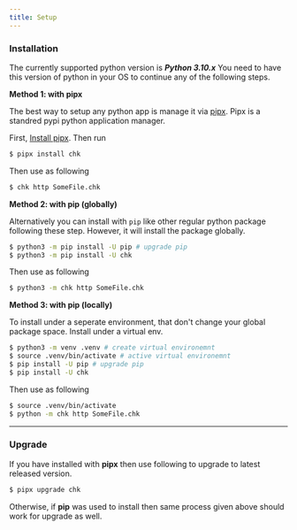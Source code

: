 ```yaml
---
title: Setup
---
```


### Installation


The currently supported python version is **_Python 3.10.x_** You need to have this version of python in your OS to continue any of the following steps.


**Method 1: with pipx**

The best way to setup any python app is manage it via [pipx](https://pypa.github.io/pipx/). Pipx is a standred pypi python application manager.

First, [Install pipx](https://pypa.github.io/pipx/installation/). Then run

```bash
$ pipx install chk
```

Then use as following

```bash
$ chk http SomeFile.chk
```

**Method 2: with pip (globally)**

Alternatively you can install with `pip` like other regular python package following these step. However, it will install the package globally.

```bash
$ python3 -m pip install -U pip # upgrade pip
$ python3 -m pip install -U chk
```

Then use as following

```bash
$ python3 -m chk http SomeFile.chk
```

**Method 3: with pip (locally)**

To install under a seperate environment, that don't change your global package space. Install under a virtual env.

```bash
$ python3 -m venv .venv # create virtual environemnt
$ source .venv/bin/activate # active virtual environemnt
$ pip install -U pip # upgrade pip
$ pip install -U chk
```

Then use as following

```bash
$ source .venv/bin/activate
$ python -m chk http SomeFile.chk
```

---

### Upgrade

If you have installed with **pipx** then use following to upgrade to latest released version.

```bash
$ pipx upgrade chk
```

Otherwise, if **pip** was used to install then same process given above should work for upgrade as well.
